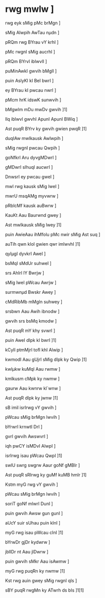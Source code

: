 # rwg mwlw ]

rwg eyk sMig pMc brMgn ]

sMig Alwpih AwTau nµdn ]

pRQm rwg BYrau vY krhI ]

pMc rwgnI sMig aucrhI ]

pRQm BYrvI iblwvlI ]

puMinAwkI gwvih bMglI ]

puin AslyKI kI BeI bwrI ]

ey BYrau kI pwcau nwrI ]

pMcm hrK idswK sunwvih ]

bMgwlm mDu mwDv gwvih ]1]

llq iblwvl gwvhI ApunI ApunI BWiq ]

Ast puqR BYrv ky gwvih gwien pwqR ]1]

duqIAw mwlkausk Awlwpih ]

sMig rwgnI pwcau Qwpih ]

goNfkrI Aru dyvgMDwrI ]

gMDwrI sIhuqI aucwrI ]

DnwsrI ey pwcau gweI ]

mwl rwg kausk sMig lweI ]

mwrU msqAMg myvwrw ]

pRblcMf kausk auBwrw ]

KauKt Aau Baurwnd gwey ]

Ast mwlkausk sMig lwey ]1]

puin AwieAau ihMfolu pMc nwir sMig Ast suq ]

auTih qwn klol gwien qwr imlwvhI ]1]

qylµgI dyvkrI AweI ]

bsMqI sMdUr suhweI ]

srs AhIrI lY Bwrjw ]

sMig lweI pWcau Awrjw ]

surmwnµd Bwskr Awey ]

cMdRibMb mMgln suhwey ]

srsbwn Aau Awih ibnodw ]

gwvih srs bsMq kmodw ]

Ast puqR mY khy svwrI ]

puin AweI dIpk kI bwrI ]1]

kCylI ptmMjrI tofI khI Alwip ]

kwmodI Aau gUjrI sMig dIpk ky Qwip ]1]

kwlµkw kuMql Aau rwmw ]

kmlkusm cMpk ky nwmw ]

gaurw Aau kwnrw kl´wnw ]

Ast puqR dIpk ky jwnw ]1]

sB imil isrIrwg vY gwvih ]

pWcau sMig brMgn lwvih ]

bYrwrI krnwtI DrI ]

gvrI gwvih AwswvrI ]

iqh pwCY isMDvI AlwpI ]

isrIrwg isau pWcau QwpI ]1]

swlU swrg swgrw Aaur goNf gMBIr ]

Ast puqR sRIrwg ky guMf kuMB hmIr ]1]

Kstm myG rwg vY gwvih ]

pWcau sMig brMgn lwvih ]

soriT goNf mlwrI DunI ]

puin gwvih Awsw gun gunI ]

aUcY suir sUhau puin kInI ]

myG rwg isau pWcau cInI ]1]

bYrwDr gjDr kydwrw ]

jblIDr nt Aau jlDwrw ]

puin gwvih sMkr Aau isAwmw ]

myG rwg puqRn ky nwmw ]1]

Kst rwg auin gwey sMig rwgnI qIs ]

sBY puqR rwgMn ky ATwrh ds bIs ]1]1]
